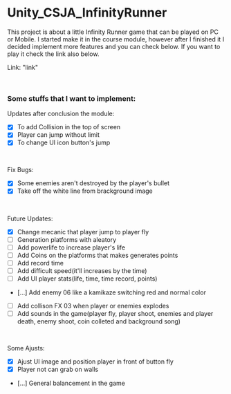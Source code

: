 # Unity_CSJA_InfinityRunner

This project is about a little Infinity Runner game that can be played on PC or Mobile. I started make it in the course module, however after I finished it I decided implement more features and you can check below. If you want to play it check the link also below.

Link: "link"

<br>

### Some stuffs that I want to implement:

Updates after conclusion the module:

- [x] To add Collision in the top of screen
- [x] Player can jump without limit
- [x] To change UI icon button's jump

<br>

Fix Bugs:<br>

- [x] Some enemies aren't destroyed by the player's bullet
- [x] Take off the white line from brackground image

<br>

Future Updates:<br>

- [x] Change mecanic that player jump to player fly
- [ ] Generation platforms with aleatory
- [ ] Add powerlife to increase player's life
- [ ] Add Coins on the platforms that makes generates points
- [ ] Add record time
- [ ] Add difficult speed(it'll increases by the time)
- [ ] Add UI player stats(life, time, time record, points)
- [...] Add enemy 06 like a kamikaze switching red and normal color
- [ ] Add collison FX 03 when player or enemies explodes
- [ ] Add sounds in the game(player fly, player shoot, enemies and player death, enemy shoot, coin colleted and background song)

<br>

Some Ajusts:<br>

- [x] Ajust UI image and position player in front of button fly
- [x] Player not can grab on walls
- [...] General balancement in the game
